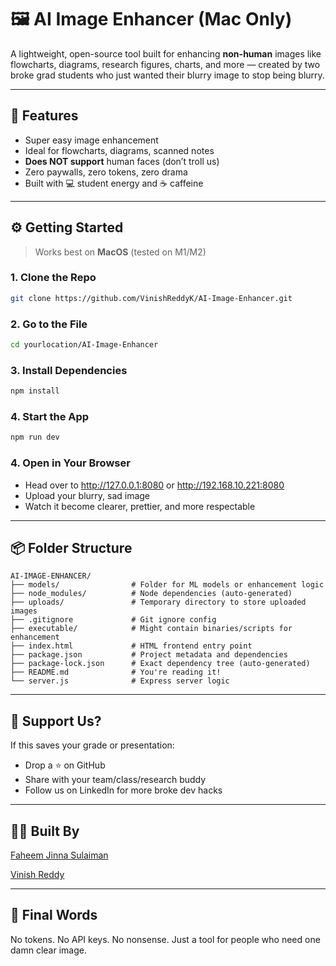 # 🖼️ AI Image Enhancer (Mac Only)

A lightweight, open-source tool built for enhancing **non-human** images like flowcharts, diagrams, research figures, charts, and more — created by two broke grad students who just wanted their blurry image to stop being blurry.

---

## 🚀 Features

- Super easy image enhancement
- Ideal for flowcharts, diagrams, scanned notes
- **Does NOT support** human faces (don’t troll us)
- Zero paywalls, zero tokens, zero drama
- Built with 💻 student energy and ☕ caffeine

---

## ⚙️ Getting Started

> Works best on **MacOS** (tested on M1/M2)

### 1. Clone the Repo
```bash
git clone https://github.com/VinishReddyK/AI-Image-Enhancer.git
```
### 2. Go to the File
```bash
cd yourlocation/AI-Image-Enhancer
```
### 3. Install Dependencies
```bash
npm install
```
### 4. Start the App
```bash
npm run dev
```
### 4. Open in Your Browser
- Head over to http://127.0.0.1:8080 or http://192.168.10.221:8080
- Upload your blurry, sad image
- Watch it become clearer, prettier, and more respectable

---

## 📦 Folder Structure
```
AI-IMAGE-ENHANCER/
├── models/                # Folder for ML models or enhancement logic
├── node_modules/          # Node dependencies (auto-generated)
├── uploads/               # Temporary directory to store uploaded images
├── .gitignore             # Git ignore config
├── executable/            # Might contain binaries/scripts for enhancement
├── index.html             # HTML frontend entry point
├── package.json           # Project metadata and dependencies
├── package-lock.json      # Exact dependency tree (auto-generated)
├── README.md              # You're reading it!
└── server.js              # Express server logic

```
  
---


## 🧃 Support Us?
If this saves your grade or presentation:
- Drop a ⭐ on GitHub
- Share with your team/class/research buddy
- Follow us on LinkedIn for more broke dev hacks
  
---

## 👨‍🎓 Built By
[Faheem Jinna Sulaiman](https://www.linkedin.com/in/faheemjinna/)

[Vinish Reddy](https://www.linkedin.com/in/vinishreddy/)
  
---

## 💬 Final Words
No tokens. No API keys. No nonsense.
Just a tool for people who need one damn clear image.


